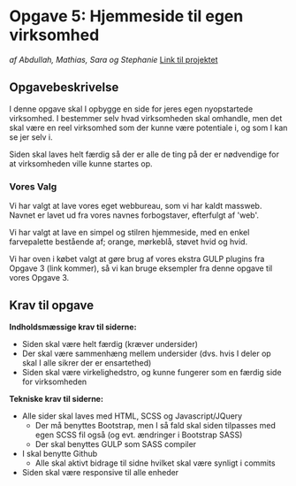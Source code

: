 # Opgave 5: Hjemmeside til egen virksomhed
*af Abdullah, Mathias, Sara og Stephanie*
[Link til projektet](https://mmd.mathiasjorgensen.dk/opgave-5/)

## Opgavebeskrivelse

I denne opgave skal I opbygge en side for jeres egen nyopstartede virksomhed.
I bestemmer selv hvad virksomheden skal omhandle, men det skal være en reel virksomhed som der kunne være potentiale i, og som I kan se jer selv i.

Siden skal laves helt færdig så der er alle de ting på der er nødvendige for at virksomheden ville kunne startes op.

### Vores Valg
Vi har valgt at lave vores eget webbureau, som vi har kaldt massweb. Navnet er lavet ud fra vores navnes forbogstaver, efterfulgt af 'web'.

Vi har valgt at lave en simpel og stilren hjemmeside, med en enkel farvepalette bestående af; orange, mørkeblå, støvet hvid og hvid.

Vi har oven i købet valgt at gøre brug af vores ekstra GULP plugins fra Opgave 3 (link kommer), så vi kan bruge eksempler fra denne opgave til vores Opgave 3.

## Krav til opgave

**Indholdsmæssige krav til siderne:**
* Siden skal være helt færdig (kræver undersider)
* Der skal være sammenhæng mellem undersider (dvs. hvis I deler op skal I alle sikrer der er ensartethed)
* Siden skal være virkelighedstro, og kunne fungerer som en færdig side for virksomheden

**Tekniske krav til siderne:**
* Alle sider skal laves med HTML, SCSS og Javascript/JQuery
    * Der må benyttes Bootstrap, men I så fald skal siden tilpasses med egen SCSS fil også (og evt. ændringer i Bootstrap SASS)
    * Der skal benyttes GULP som SASS compiler
* I skal benytte Github
    * Alle skal aktivt bidrage til sidne hvilket skal være synligt i commits
* Siden skal være responsive til alle enheder




